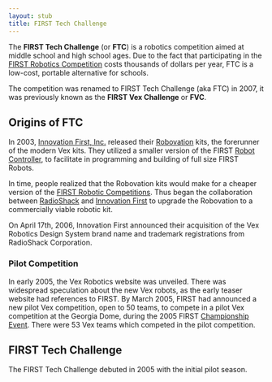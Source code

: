 ```yaml
---
layout: stub
title: FIRST Tech Challenge
---
```


The **FIRST Tech Challenge** (or **FTC**) is a robotics competition aimed at
middle school and high school ages. Due to the fact that participating in the
[FIRST Robotics Competition](frc) costs thousands of
dollars per year, FTC is a low-cost, portable alternative for schools.

The competition was renamed to FIRST Tech Challenge (aka FTC) in 2007, it was
previously known as the **FIRST Vex Challenge** or **FVC**.

## Origins of FTC

In 2003, [Innovation First, Inc.](/index.php/Innovation_First%2C_Inc.
"Innovation First, Inc." ) released their [Robovation](robovation) kits, the forerunner of the modern Vex kits. They utilized a
smaller version of the FIRST [Robot Controller](robot-controller), to facilitate in programming and building of full size
FIRST Robots.

In time, people realized that the Robovation kits would make for a cheaper
version of the [FIRST Robotic Competitions](frc-regional).
Thus began the collaboration between
[RadioShack](http://www.wikipedia.org/wiki/RadioShack "wikipedia:RadioShack" )
and [Innovation First](innovation-first-inc) to upgrade the Robovation to a commercially viable robotic kit.

On April 17th, 2006, Innovation First announced their acquisition of the Vex
Robotics Design System brand name and trademark registrations from RadioShack
Corporation.

### Pilot Competition

In early 2005, the Vex Robotics website was unveiled. There was widespread
speculation about the new Vex robots, as the early teaser website had
references to FIRST. By March 2005, FIRST had announced a new pilot Vex
competition, open to 50 teams, to compete in a pilot Vex competition at the
Georgia Dome, during the 2005 FIRST [Championship
Event](frc-championship-event). There were 53 Vex
teams which competed in the pilot competition.

## FIRST Tech Challenge

The FIRST Tech Challenge debuted in 2005 with the initial pilot season.
